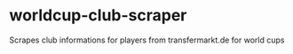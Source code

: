 worldcup-club-scraper
=====================

Scrapes club informations for players from transfermarkt.de for world cups
